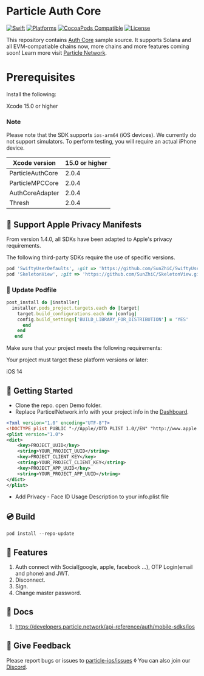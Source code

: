 # Particle Auth Core

[![Swift](https://img.shields.io/badge/Swift-5.7-orange)](https://img.shields.io/badge/Swift-5-orange)
[![Platforms](https://img.shields.io/badge/Platforms-iOS-yellowgreen)](https://img.shields.io/badge/Platforms-iOS-Green)
[![CocoaPods Compatible](https://img.shields.io/cocoapods/v/ParticleAuthCore.svg)](https://img.shields.io/cocoapods/v/Alamofire.svg)
[![License](https://img.shields.io/github/license/Particle-Network/particle-ios)](https://github.com/Particle-Network/particle-mpc-core-ios/blob/main/LICENSE.txt)


This repository contains [Auth Core](https://developers.particle.network/api-reference/auth/mobile-sdks/ios) sample source. It supports Solana and all EVM-compatiable chains now, more chains and more features coming soon! Learn more visit [Particle Network](https://developers.particle.network/).

# Prerequisites
Install the following:

Xcode 15.0 or higher

### Note
Please note that the SDK supports `ios-arm64` (iOS devices). We currently do not support simulators. To perform testing, you will require an actual iPhone device.


| Xcode version                | 15.0 or higher | 
|------------------------------|---------------|
| ParticleAuthCore             | 2.0.4        |
| ParticleMPCCore              | 2.0.4        |
| AuthCoreAdapter              | 2.0.4        |
| Thresh                       | 2.0.4        |

## 🎯 Support Apple Privacy Manifests
From version 1.4.0, all SDKs have been adapted to Apple's privacy requirements.

The following third-party SDKs require the use of specific versions.
```ruby
pod 'SwiftyUserDefaults', :git => 'https://github.com/SunZhiC/SwiftyUserDefaults.git', :branch => 'master'
pod 'SkeletonView', :git => 'https://github.com/SunZhiC/SkeletonView.git', :branch => 'main'
```


###  🧂 Update Podfile
```ruby
post_install do |installer|
  installer.pods_project.targets.each do |target|
    target.build_configurations.each do |config|
    config.build_settings['BUILD_LIBRARY_FOR_DISTRIBUTION'] = 'YES'
      end
    end
   end
```

Make sure that your project meets the following requirements:

Your project must target these platform versions or later:

iOS 14

## 🔧 Getting Started

* Clone the repo. open Demo folder.
* Replace ParticelNetwork.info with your project info in the [Dashboard](https://dashboard.particle.network/#/login).
```xml
<?xml version="1.0" encoding="UTF-8"?>
<!DOCTYPE plist PUBLIC "-//Apple//DTD PLIST 1.0//EN" "http://www.apple.com/DTDs/PropertyList-1.0.dtd">
<plist version="1.0">
<dict>
	<key>PROJECT_UUID</key>
	<string>YOUR_PROJECT_UUID</string>
	<key>PROJECT_CLIENT_KEY</key>
	<string>YOUR_PROJECT_CLIENT_KEY</string>
	<key>PROJECT_APP_UUID</key>
	<string>YOUR_PROJECT_APP_UUID</string>
</dict>
</plist>

```

* Add Privacy - Face ID Usage Description to your info.plist file

## 💿 Build
```
pod install --repo-update
```

## 🔬 Features

1. Auth connect with Social(google, apple, facebook ...), OTP Login(email and phone) and JWT.
2. Disconnect.
3. Sign.
4. Change master password.

## 📄 Docs
1. https://developers.particle.network/api-reference/auth/mobile-sdks/ios


## 💼 Give Feedback
Please report bugs or issues to [particle-ios/issues](https://github.com/Particle-Network/particle-mpc-core-ios/issues)
◊
You can also join our [Discord](https://discord.gg/2y44qr6CR2).


